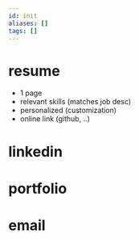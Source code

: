 ```yaml
---
id: init
aliases: []
tags: []
---
```


# resume
- 1 page
- relevant skills (matches job desc)
- personalized (customization)
- online link (github, ..)

# linkedin

# portfolio

# email
